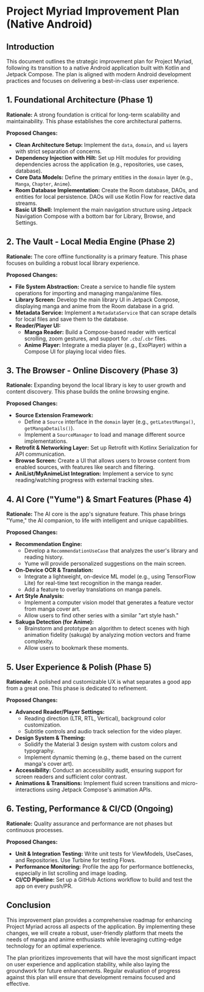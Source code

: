 # Project Myriad Improvement Plan (Native Android)

## Introduction

This document outlines the strategic improvement plan for Project Myriad, following its transition to a native Android application built with Kotlin and Jetpack Compose. The plan is aligned with modern Android development practices and focuses on delivering a best-in-class user experience.

## 1. Foundational Architecture (Phase 1)

**Rationale:** A strong foundation is critical for long-term scalability and maintainability. This phase establishes the core architectural patterns.

**Proposed Changes:**
- **Clean Architecture Setup:** Implement the `data`, `domain`, and `ui` layers with strict separation of concerns.
- **Dependency Injection with Hilt:** Set up Hilt modules for providing dependencies across the application (e.g., repositories, use cases, database).
- **Core Data Models:** Define the primary entities in the `domain` layer (e.g., `Manga`, `Chapter`, `Anime`).
- **Room Database Implementation:** Create the Room database, DAOs, and entities for local persistence. DAOs will use Kotlin Flow for reactive data streams.
- **Basic UI Shell:** Implement the main navigation structure using Jetpack Navigation Compose with a bottom bar for Library, Browse, and Settings.

## 2. The Vault - Local Media Engine (Phase 2)

**Rationale:** The core offline functionality is a primary feature. This phase focuses on building a robust local library experience.

**Proposed Changes:**
- **File System Abstraction:** Create a service to handle file system operations for importing and managing manga/anime files.
- **Library Screen:** Develop the main library UI in Jetpack Compose, displaying manga and anime from the Room database in a grid.
- **Metadata Service:** Implement a `MetadataService` that can scrape details for local files and save them to the database.
- **Reader/Player UI:**
    - **Manga Reader:** Build a Compose-based reader with vertical scrolling, zoom gestures, and support for `.cbz`/`.cbr` files.
    - **Anime Player:** Integrate a media player (e.g., ExoPlayer) within a Compose UI for playing local video files.

## 3. The Browser - Online Discovery (Phase 3)

**Rationale:** Expanding beyond the local library is key to user growth and content discovery. This phase builds the online browsing engine.

**Proposed Changes:**
- **Source Extension Framework:**
    - Define a `Source` interface in the `domain` layer (e.g., `getLatestManga()`, `getMangaDetails()`).
    - Implement a `SourceManager` to load and manage different source implementations.
- **Retrofit & Networking Layer:** Set up Retrofit with Kotlinx Serialization for API communication.
- **Browse Screen:** Create a UI that allows users to browse content from enabled sources, with features like search and filtering.
- **AniList/MyAnimeList Integration:** Implement a service to sync reading/watching progress with external tracking sites.

## 4. AI Core ("Yume") & Smart Features (Phase 4)

**Rationale:** The AI core is the app's signature feature. This phase brings "Yume," the AI companion, to life with intelligent and unique capabilities.

**Proposed Changes:**
- **Recommendation Engine:**
    - Develop a `RecommendationUseCase` that analyzes the user's library and reading history.
    - Yume will provide personalized suggestions on the main screen.
- **On-Device OCR & Translation:**
    - Integrate a lightweight, on-device ML model (e.g., using TensorFlow Lite) for real-time text recognition in the manga reader.
    - Add a feature to overlay translations on manga panels.
- **Art Style Analysis:**
    - Implement a computer vision model that generates a feature vector from manga cover art.
    - Allow users to find other series with a similar "art style hash."
- **Sakuga Detection (for Anime):**
    - Brainstorm and prototype an algorithm to detect scenes with high animation fidelity (sakuga) by analyzing motion vectors and frame complexity.
    - Allow users to bookmark these moments.

## 5. User Experience & Polish (Phase 5)

**Rationale:** A polished and customizable UX is what separates a good app from a great one. This phase is dedicated to refinement.

**Proposed Changes:**
- **Advanced Reader/Player Settings:**
    - Reading direction (LTR, RTL, Vertical), background color customization.
    - Subtitle controls and audio track selection for the video player.
- **Design System & Theming:**
    - Solidify the Material 3 design system with custom colors and typography.
    - Implement dynamic theming (e.g., theme based on the current manga's cover art).
- **Accessibility:** Conduct an accessibility audit, ensuring support for screen readers and sufficient color contrast.
- **Animations & Transitions:** Implement fluid screen transitions and micro-interactions using Jetpack Compose's animation APIs.

## 6. Testing, Performance & CI/CD (Ongoing)

**Rationale:** Quality assurance and performance are not phases but continuous processes.

**Proposed Changes:**
- **Unit & Integration Testing:** Write unit tests for ViewModels, UseCases, and Repositories. Use Turbine for testing Flows.
- **Performance Monitoring:** Profile the app for performance bottlenecks, especially in list scrolling and image loading.
- **CI/CD Pipeline:** Set up a GitHub Actions workflow to build and test the app on every push/PR.

## Conclusion

This improvement plan provides a comprehensive roadmap for enhancing Project Myriad across all aspects of the application. By implementing these changes, we will create a robust, user-friendly platform that meets the needs of manga and anime enthusiasts while leveraging cutting-edge technology for an optimal experience.

The plan prioritizes improvements that will have the most significant impact on user experience and application stability, while also laying the groundwork for future enhancements. Regular evaluation of progress against this plan will ensure that development remains focused and effective.